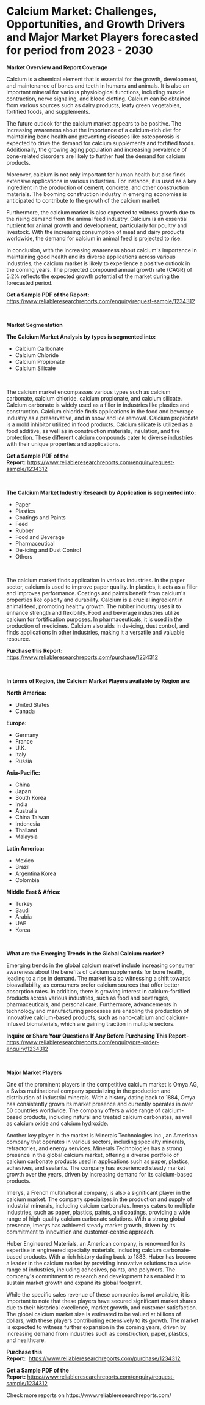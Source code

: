 <p><h1>Calcium Market: Challenges, Opportunities, and Growth Drivers and Major Market Players forecasted for period from 2023 - 2030</h1></p><p><strong>Market Overview and Report Coverage</strong></p>
<p><p>Calcium is a chemical element that is essential for the growth, development, and maintenance of bones and teeth in humans and animals. It is also an important mineral for various physiological functions, including muscle contraction, nerve signaling, and blood clotting. Calcium can be obtained from various sources such as dairy products, leafy green vegetables, fortified foods, and supplements.</p><p>The future outlook for the calcium market appears to be positive. The increasing awareness about the importance of a calcium-rich diet for maintaining bone health and preventing diseases like osteoporosis is expected to drive the demand for calcium supplements and fortified foods. Additionally, the growing aging population and increasing prevalence of bone-related disorders are likely to further fuel the demand for calcium products.</p><p>Moreover, calcium is not only important for human health but also finds extensive applications in various industries. For instance, it is used as a key ingredient in the production of cement, concrete, and other construction materials. The booming construction industry in emerging economies is anticipated to contribute to the growth of the calcium market.</p><p>Furthermore, the calcium market is also expected to witness growth due to the rising demand from the animal feed industry. Calcium is an essential nutrient for animal growth and development, particularly for poultry and livestock. With the increasing consumption of meat and dairy products worldwide, the demand for calcium in animal feed is projected to rise.</p><p>In conclusion, with the increasing awareness about calcium's importance in maintaining good health and its diverse applications across various industries, the calcium market is likely to experience a positive outlook in the coming years. The projected compound annual growth rate (CAGR) of 5.2% reflects the expected growth potential of the market during the forecasted period.</p></p>
<p><strong>Get a Sample PDF of the Report:</strong> <a href="https://www.reliableresearchreports.com/enquiry/request-sample/1234312">https://www.reliableresearchreports.com/enquiry/request-sample/1234312</a></p>
<p>&nbsp;</p>
<p><strong>Market Segmentation</strong></p>
<p><strong>The Calcium Market Analysis by types is segmented into:</strong></p>
<p><ul><li>Calcium Carbonate</li><li>Calcium Chloride</li><li>Calcium Propionate</li><li>Calcium Silicate</li></ul></p>
<p>&nbsp;</p>
<p><p>The calcium market encompasses various types such as calcium carbonate, calcium chloride, calcium propionate, and calcium silicate. Calcium carbonate is widely used as a filler in industries like plastics and construction. Calcium chloride finds applications in the food and beverage industry as a preservative, and in snow and ice removal. Calcium propionate is a mold inhibitor utilized in food products. Calcium silicate is utilized as a food additive, as well as in construction materials, insulation, and fire protection. These different calcium compounds cater to diverse industries with their unique properties and applications.</p></p>
<p><strong>Get a Sample PDF of the Report:</strong>&nbsp;<a href="https://www.reliableresearchreports.com/enquiry/request-sample/1234312">https://www.reliableresearchreports.com/enquiry/request-sample/1234312</a></p>
<p>&nbsp;</p>
<p><strong>The Calcium Market Industry Research by Application is segmented into:</strong></p>
<p><ul><li>Paper</li><li>Plastics</li><li>Coatings and Paints</li><li>Feed</li><li>Rubber</li><li>Food and Beverage</li><li>Pharmaceutical</li><li>De-icing and Dust Control</li><li>Others</li></ul></p>
<p>&nbsp;</p>
<p><p>The calcium market finds application in various industries. In the paper sector, calcium is used to improve paper quality. In plastics, it acts as a filler and improves performance. Coatings and paints benefit from calcium's properties like opacity and durability. Calcium is a crucial ingredient in animal feed, promoting healthy growth. The rubber industry uses it to enhance strength and flexibility. Food and beverage industries utilize calcium for fortification purposes. In pharmaceuticals, it is used in the production of medicines. Calcium also aids in de-icing, dust control, and finds applications in other industries, making it a versatile and valuable resource.</p></p>
<p><strong>Purchase this Report:</strong>&nbsp; <a href="https://www.reliableresearchreports.com/purchase/1234312">https://www.reliableresearchreports.com/purchase/1234312</a></p>
<p>&nbsp;</p>
<p><strong>In terms of Region, the Calcium Market Players available by Region are:</strong></p>
<p>
    <p> <strong> North America: </strong>
        <ul>
            <li>United States</li>
            <li>Canada</li>
        </ul>
        </p> 
    <p> <strong> Europe: </strong>
        <ul>
            <li>Germany</li>
            <li>France</li>
            <li>U.K.</li>
            <li>Italy</li>
            <li>Russia</li>
        </ul>
        </p> 
    <p> <strong> Asia-Pacific: </strong>
        <ul>
            <li>China</li>
            <li>Japan</li>
            <li>South Korea</li>
            <li>India</li>
            <li>Australia</li>
            <li>China Taiwan</li>
            <li>Indonesia</li>
            <li>Thailand</li>
            <li>Malaysia</li>
        </ul>
        </p> 
    <p> <strong> Latin America: </strong>
        <ul>
            <li>Mexico</li>
            <li>Brazil</li>
            <li>Argentina Korea</li>
            <li>Colombia</li>
        </ul>
        </p> 
    <p> <strong> Middle East & Africa: </strong>
        <ul>
            <li>Turkey</li>
            <li>Saudi</li>
            <li>Arabia</li>
            <li>UAE</li>
            <li>Korea</li>
        </ul>
    </p>
    </p>
<p>&nbsp;</p>
<p><strong>What are the Emerging Trends in the Global Calcium market?</strong></p>
<p><p>Emerging trends in the global calcium market include increasing consumer awareness about the benefits of calcium supplements for bone health, leading to a rise in demand. The market is also witnessing a shift towards bioavailability, as consumers prefer calcium sources that offer better absorption rates. In addition, there is growing interest in calcium-fortified products across various industries, such as food and beverages, pharmaceuticals, and personal care. Furthermore, advancements in technology and manufacturing processes are enabling the production of innovative calcium-based products, such as nano-calcium and calcium-infused biomaterials, which are gaining traction in multiple sectors.</p></p>
<p><strong>Inquire or Share Your Questions If Any Before Purchasing This Report</strong>- <a href="https://www.reliableresearchreports.com/enquiry/pre-order-enquiry/1234312">https://www.reliableresearchreports.com/enquiry/pre-order-enquiry/1234312</a></p>
<p>&nbsp;</p>
<p><strong>Major Market Players</strong></p>
<p><p>One of the prominent players in the competitive calcium market is Omya AG, a Swiss multinational company specializing in the production and distribution of industrial minerals. With a history dating back to 1884, Omya has consistently grown its market presence and currently operates in over 50 countries worldwide. The company offers a wide range of calcium-based products, including natural and treated calcium carbonates, as well as calcium oxide and calcium hydroxide.</p><p>Another key player in the market is Minerals Technologies Inc., an American company that operates in various sectors, including specialty minerals, refractories, and energy services. Minerals Technologies has a strong presence in the global calcium market, offering a diverse portfolio of calcium carbonate products used in applications such as paper, plastics, adhesives, and sealants. The company has experienced steady market growth over the years, driven by increasing demand for its calcium-based products.</p><p>Imerys, a French multinational company, is also a significant player in the calcium market. The company specializes in the production and supply of industrial minerals, including calcium carbonates. Imerys caters to multiple industries, such as paper, plastics, paints, and coatings, providing a wide range of high-quality calcium carbonate solutions. With a strong global presence, Imerys has achieved steady market growth, driven by its commitment to innovation and customer-centric approach.</p><p>Huber Engineered Materials, an American company, is renowned for its expertise in engineered specialty materials, including calcium carbonate-based products. With a rich history dating back to 1883, Huber has become a leader in the calcium market by providing innovative solutions to a wide range of industries, including adhesives, paints, and polymers. The company's commitment to research and development has enabled it to sustain market growth and expand its global footprint.</p><p>While the specific sales revenue of these companies is not available, it is important to note that these players have secured significant market shares due to their historical excellence, market growth, and customer satisfaction. The global calcium market size is estimated to be valued at billions of dollars, with these players contributing extensively to its growth. The market is expected to witness further expansion in the coming years, driven by increasing demand from industries such as construction, paper, plastics, and healthcare.</p></p>
<p><strong>Purchase this Report:</strong>&nbsp;&nbsp;<a href="https://www.reliableresearchreports.com/purchase/1234312">https://www.reliableresearchreports.com/purchase/1234312</a></p>
<p></p>
<p><strong>Get a Sample PDF of the Report:</strong>&nbsp;<a href="https://www.reliableresearchreports.com/enquiry/request-sample/1234312">https://www.reliableresearchreports.com/enquiry/request-sample/1234312</a></p>
<p>Check more reports on https://www.reliableresearchreports.com/</p>